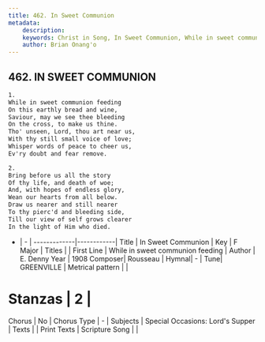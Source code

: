 ```yaml
---
title: 462. In Sweet Communion
metadata:
    description: 
    keywords: Christ in Song, In Sweet Communion, While in sweet communion feeding, 
    author: Brian Onang'o
---
```



## 462. IN SWEET COMMUNION

```txt
1.
While in sweet communion feeding
On this earthly bread and wine,
Saviour, may we see thee bleeding
On the cross, to make us thine.
Tho' unseen, Lord, thou art near us,
With thy still small voice of love;
Whisper words of peace to cheer us,
Ev'ry doubt and fear remove.

2.
Bring before us all the story
Of thy life, and death of woe;
And, with hopes of endless glory,
Wean our hearts from all below.
Draw us nearer and still nearer
To thy pierc'd and bleeding side,
Till our view of self grows clearer
In the light of Him who died.

```

- |   -  |
-------------|------------|
Title | In Sweet Communion |
Key | F Major |
Titles |  |
First Line | While in sweet communion feeding |
Author | E. Denny
Year | 1908
Composer| Rousseau |
Hymnal|  - |
Tune| GREENVILLE |
Metrical pattern | |
# Stanzas | 2 |
Chorus | No |
Chorus Type | - |
Subjects | Special Occasions: Lord's Supper |
Texts |  |
Print Texts | 
Scripture Song |  |
  
